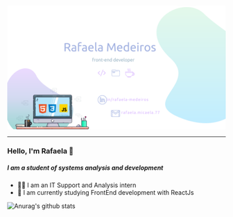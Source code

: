 <img src="front-end developer.png">

<hr>

### Hello, I'm Rafaela :vulcan_salute:

#####  I am a student of systems analysis and development
- :woman_technologist: I am an IT Support and Analysis intern
- :seedling: I am currently studying FrontEnd development with ReactJs


![Anurag's github stats](https://github-readme-stats.vercel.app/api?username=RafaelaMicaela&count_private=true&show_icons=true&theme=buefy)

